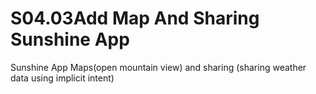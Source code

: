 # S04.03Add Map And Sharing Sunshine App
Sunshine App Maps(open mountain view) and sharing (sharing weather data using implicit intent)



